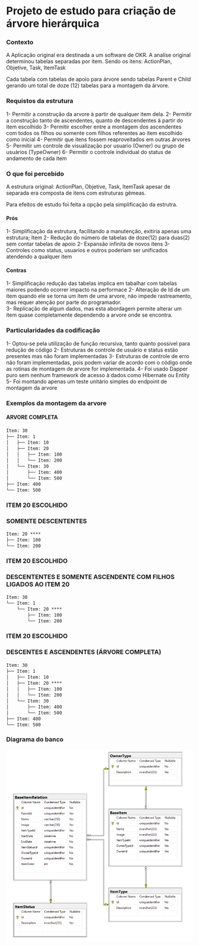 # Projeto de estudo para criação de árvore hierárquica


### Contexto

A Aplicação original era destinada a um software de OKR.
A analise original determinou tabelas separadas por item. 
Sendo os itens: ActionPlan, Objetive, Task, ItemTask

Cada tabela com tabelas de apoio para árvore sendo tabelas Parent e Child
gerando um total de  doze (12) tabelas para a montagem da árvore.

### Requistos da estrutura
1- Permitir a construção da arvore à partir de qualquer item dela.
2- Permitir a construção tanto de ascendentes, quanto de descendentes à partir do item escolhido
3- Permitir escolher entre a montagem dos ascendentes com todos os filhos
   ou somente com filhos referentes ao item escolhido como inicial
4- Permitir que itens fossem reaproveitados em outras árvores
5- Permitir  um controle de visualização por usuario (Owner) ou grupo de usuários (TypeOwner)
6- Permitir o controle individual do status de andamento de cada item

### O que foi percebido

A estrutura original: ActionPlan, Objetive, Task, ItemTask apesar de separada era composta
de itens com estruturas gêmeas.

Para efeitos de estudo foi feita a opção pela simplificação da estrutra.

#### Prós

1- Simplificação da estrutura, facilitando a manutenção, exitiria apenas uma estrutura; Item
2- Redução do número de tabelas de doze(12) para duas(2) sem contar tabelas de apoio
2- Expansão infinita de novos itens
3- Controles como status, usuarios e outros poderiam ser unificados atendendo a qualquer item

#### Contras

1- Simplificação redução das tabelas implica em tabalhar com tabelas maiores podendo ocorrer impacto
   na performace
2- Alteração de Id de um item quando ele se torna um item de uma arvore, não impede rastreamento, mas
   requer atenção por parte do programador.   
3- Replicação de algum dados, mas esta abordagem permite alterar um item quase completamente 
   dependendo a arvore onde se encontra.

### Particularidades da codificação

1- Optou-se pela utilização de função recursiva, tanto quanto possível para redução de código
2- Estruturas de controle de usuário e status estão presentes mas não foram implementadas
3- Estruturas de controle de erro não foram implementadas, pois podem variar de acordo com o código onde
   as rotinas de montagem de arvore for implementada.
4- Foi usado Dapper puro sem nenhum framework de acesso à dados como Hibernate ou Entity
5- Foi montando apenas um teste unitário simples do endpoint de montagem da arvore


### Exemplos da montagem da arvore

#### ARVORE COMPLETA
```
Item: 30
├── Item: 1
│   ├── Item: 10
│   ├── Item: 20
│   │   ├── Item: 100
│   │   └── Item: 200
│   └── Item: 30
│       ├── Item: 400
│       └── Item: 500
├── Item: 400
└── Item: 500
```
### ITEM 20 ESCOLHIDO 
### SOMENTE DESCENTENTES
```
Item: 20 ****
├── Item: 100
└── Item: 200
```

### ITEM 20 ESCOLHIDO 
### DESCENTENTES E SOMENTE ASCENDENTE COM FILHOS LIGADOS AO ITEM 20
```
Item: 30
└── Item: 1
    └── Item: 20 ****
        ├── Item: 100
        └── Item: 200
```

### ITEM 20 ESCOLHIDO 
### DESCENTES E ASCENDENTES (ÁRVORE COMPLETA)
```
Item: 30
├── Item: 1
│   ├── Item: 10
│   ├── Item: 20 ****
│   │   ├── Item: 100
│   │   └── Item: 200
│   └── Item: 30
│       ├── Item: 400
│       └── Item: 500
├── Item: 400
└── Item: 500
```

### Diagrama do banco 
![Diagrama](Diagrama.png)









